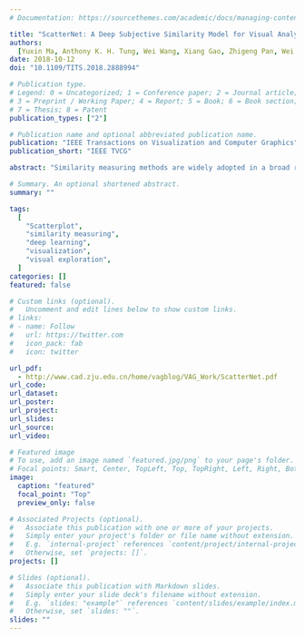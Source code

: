 ```yaml
---
# Documentation: https://sourcethemes.com/academic/docs/managing-content/

title: "ScatterNet: A Deep Subjective Similarity Model for Visual Analysis of Scatterplots."
authors:
  [Yuxin Ma, Anthony K. H. Tung, Wei Wang, Xiang Gao, Zhigeng Pan, Wei Chen]
date: 2018-10-12
doi: "10.1109/TITS.2018.2888994"

# Publication type.
# Legend: 0 = Uncategorized; 1 = Conference paper; 2 = Journal article;
# 3 = Preprint / Working Paper; 4 = Report; 5 = Book; 6 = Book section;
# 7 = Thesis; 8 = Patent
publication_types: ["2"]

# Publication name and optional abbreviated publication name.
publication: "IEEE Transactions on Visualization and Computer Graphics"
publication_short: "IEEE TVCG"

abstract: "Similarity measuring methods are widely adopted in a broad range of visualization applications. In this work, we address the challenge of representing human perception in the visual analysis of scatterplots by introducing a novel deep-learning-based approach, ScatterNet, captures perception-driven similarities of such plots. The approach exploits deep neural networks to extract semantic features of scatterplot images for similarity calculation. We create a large labeled dataset consisting of similar and dissimilar images of scatterplots to train the deep neural network. We conduct a set of evaluations including performance experiments and a user study to demonstrate the effectiveness and efficiency of our approach. The evaluations confirm that the learned features capture the human perception of scatterplot similarity effectively. We describe two scenarios to show how ScatterNet can be applied in visual analysis applications."

# Summary. An optional shortened abstract.
summary: ""

tags:
  [
    "Scatterplot",
    "similarity measuring",
    "deep learning",
    "visualization",
    "visual exploration",
  ]
categories: []
featured: false

# Custom links (optional).
#   Uncomment and edit lines below to show custom links.
# links:
# - name: Follow
#   url: https://twitter.com
#   icon_pack: fab
#   icon: twitter

url_pdf:
  - http://www.cad.zju.edu.cn/home/vagblog/VAG_Work/ScatterNet.pdf
url_code:
url_dataset:
url_poster:
url_project:
url_slides:
url_source:
url_video:

# Featured image
# To use, add an image named `featured.jpg/png` to your page's folder.
# Focal points: Smart, Center, TopLeft, Top, TopRight, Left, Right, BottomLeft, Bottom, BottomRight.
image:
  caption: "featured"
  focal_point: "Top"
  preview_only: false

# Associated Projects (optional).
#   Associate this publication with one or more of your projects.
#   Simply enter your project's folder or file name without extension.
#   E.g. `internal-project` references `content/project/internal-project/index.md`.
#   Otherwise, set `projects: []`.
projects: []

# Slides (optional).
#   Associate this publication with Markdown slides.
#   Simply enter your slide deck's filename without extension.
#   E.g. `slides: "example"` references `content/slides/example/index.md`.
#   Otherwise, set `slides: ""`.
slides: ""
---
```

